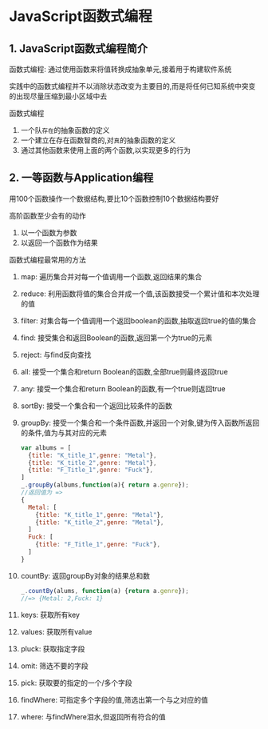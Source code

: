 # JavaScript函数式编程

## 1. JavaScript函数式编程简介

函数式编程: 通过使用函数来将值转换成抽象单元,接着用于构建软件系统

实践中的函数式编程并不以消除状态改变为主要目的,而是将任何已知系统中突变的出现尽量压缩到最小区域中去

函数式编程

1. 一个队`存在`的抽象函数的定义
2. 一个建立在存在函数智商的,对`真`的抽象函数的定义
3. 通过其他函数来使用上面的两个函数,以实现更多的行为  

## 2. 一等函数与Application编程

用100个函数操作一个数据结构,要比10个函数控制10个数据结构要好

高阶函数至少会有的动作

1. 以一个函数为参数
2. 以返回一个函数作为结果 

函数式编程最常用的方法

1. map: 遍历集合并对每一个值调用一个函数,返回结果的集合
2. reduce: 利用函数将值的集合合并成一个值,该函数接受一个累计值和本次处理的值
3. filter: 对集合每一个值调用一个返回boolean的函数,抽取返回true的值的集合
4. find: 接受集合和返回Boolean的函数,返回第一个为true的元素   
5. reject: 与find反向查找
6. all: 接受一个集合和return Boolean的函数,全部true则最终返回true
7. any: 接受一个集合和return Boolean的函数,有一个true则返回true
8. sortBy: 接受一个集合和一个返回比较条件的函数
9. groupBy: 接受一个集合和一个条件函数,并返回一个对象,键为传入函数所返回的条件,值为与其对应的元素

      ```javascript
      var albums = [
        {title: "K_title_1",genre: "Metal"},
        {title: "K_title_2",genre: "Metal"},
        {title: "F_Title_1",genre: "Fuck"},
      ]
      _.groupBy(albums,function(a){ return a.genre});
      //返回值为 =>
      {
        Metal: [
          {title: "K_title_1",genre: "Metal"},
          {title: "K_title_2",genre: "Metal"},
        ]
        Fuck: [
          {title: "F_Title_1",genre: "Fuck"},
        ]
      }
      
      ```
10. countBy:  返回groupBy对象的结果总和数

      ```javascript
      _.countBy(alums, function(a) {return a.genre});
      //=> {Metal: 2,Fuck: 1}
      ```
11. keys: 获取所有key
12. values: 获取所有value
13. pluck: 获取指定字段
14. omit: 筛选不要的字段
15. pick: 获取要的指定的一个/多个字段
16. findWhere: 可指定多个字段的值,筛选出第一个与之对应的值
17. where: 与findWhere泪水,但返回所有符合的值



 
 
